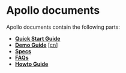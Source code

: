 # Apollo documents

Apollo documents contain the following parts:

- **[Quick Start Guide](quickstart/README.md)**
- **[Demo Guide](demo_guide/README.md)** [[cn]](demo_guide/README_cn.md)
- **[Specs](specs/README.md)**
- **[FAQs](FAQs/README.md)**
- **[Howto Guide](howto/README.md)**

